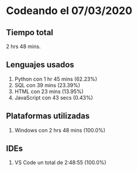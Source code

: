 # Codeando el 07/03/2020

## Tiempo total
2 hrs 48 mins.

## Lenguajes usados
1. Python con 1 hr 45 mins (62.23%)
1. SQL con 39 mins (23.39%)
1. HTML con 23 mins (13.95%)
1. JavaScript con 43 secs (0.43%)

## Plataformas utilizadas
1. Windows con 2 hrs 48 mins (100.0%)

## IDEs
1. VS Code un total de 2:48:55 (100.0%)

